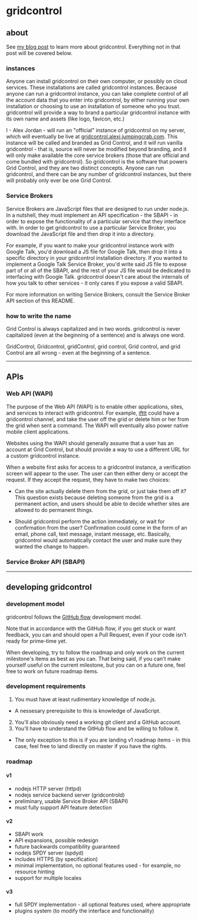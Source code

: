 gridcontrol
===========

## about ##

See [my blog post][1] to learn more about gridcontrol. Everything not in that post will be covered below.

### instances ###

Anyone can install gridcontrol on their own computer, or possibly on cloud services. These installations are called gridcontrol instances. Because anyone can run a gridcontrol instance, you can take complete
control of all the account data that you enter into gridcontrol, by either running your own installation or choosing to use an installation of someone who you trust. gridcontrol will provide a way to brand a particular
gridcontrol instance with its own name and assets (like logo, favicon, etc.)

I - Alex Jordan - will run an "official" instance of gridcontrol on my server, which will eventually be live at [gridcontrol.alexj.jumpingcrab.com][2]. This instance will be called and branded as Grid Control, and it will
run vanilla gridcontrol - that is, source will never be modified beyond branding, and it will only make available the core service brokers (those that are official and come bundled with gridcontrol). So gridcontrol is the
software that powers Grid Control, and they are two distinct concepts. Anyone can run gridcontrol, and there can be any number of gridcontrol instances, but there will probably only ever be one Grid Control.

### Service Brokers ###

Service Brokers are JavaScript files that are designed to run under node.js. In a nutshell, they must implement an API specification - the SBAPI - in order to expose the functionality of a particular service that they
interface with. In order to get gridcontrol to use a particular Service Broker, you download the JavaScript file and then drop it into a directory.

For example, if you want to make your gridcontrol instance work with Google Talk, you'd download a JS file for Google Talk, then drop it into a specific directory in your gridcontrol installation directory. If you wanted
to implement a Google Talk Service Broker, you'd write said JS file to expose part of or all of the SBAPI, and the rest of your JS file would be dedicated to interfacing with Google Talk. gridcontrol doesn't care about the
internals of how you talk to other services - it only cares if you expose a valid SBAPI.

For more information on writing Service Brokers, consult the Service Broker API section of this README.

### how to write the name ###

Grid Control is always capitalized and in two words. gridcontrol is never capitalized (even at the beginning of a sentence) and is always one word.

GridControl, Gridcontrol, gridControl, grid control, Grid control, and grid Control are all wrong - even at the beginning of a sentence.

---

## APIs ##

### Web API (WAPI) ###

The purpose of the Web API (WAPI) is to enable other applications, sites, and services to interact with gridcontrol. For example, [ifttt][4] could have a gridcontrol channel, and take the user off the grid or delete him
or her from the grid when sent a command. The WAPI will eventually also power native mobile client applications.

Websites using the WAPI should generally assume that a user has an account at Grid Control, but should provide a way to use a different URL for a custom gridcontrol instance.

When a website first asks for access to a gridcontrol instance, a verification screen will appear to the user. The user can then either deny or accept the request. If they accept the request, they have to make two choices:

 - Can the site actually delete them from the grid, or just take them off it? This question exists because deleting someone from the grid is a permanent action, and users should be able to decide whether sites are allowed
   to do permanent things.

 - Should gridcontrol perform the action immediately, or wait for confirmation from the user? Confirmation could come in the form of an email, phone call, text message, instant message, etc. Basically, gridcontrol would
   automatically contact the user and make sure they wanted the change to happen.

### Service Broker API (SBAPI) ###



---

## developing gridcontrol ##

### development model ###
gridcontrol follows the [GitHub flow][3] development model.

Note that in accordance with the GitHub flow, if you get stuck or want feedback, you can and should open a Pull Request, even if your code isn't ready for prime-time yet.

When developing, try to follow the roadmap and only work on the current milestone's items as best as you can. That being said, if you can't make yourself useful on the current milestone, but you can on a future one,
feel free to work on future roadmap items.

### development requirements ###

1. You must have at least rudimentary knowledge of node.js.
 - A nessesary prerequisite to this is knowledge of JavaScript.
2. You'll also obviously need a working git client and a GitHub account.
3. You'll have to understand the GitHub flow and be willing to follow it.
 - The only exception to this is if you are landing v1 roadmap items - in this case, feel free to land directly on master if you have the rights.

### roadmap ###

#### v1 ####
- nodejs HTTP server (httpd)
- nodejs service backend server (gridcontrold)
- preliminary, usable Service Broker API (SBAPI)
 - must fully support API feature detection

#### v2 ####
- SBAPI work
 - API expansions, possible redesign
 - future backwards compatibility guaranteed
- nodejs SPDY server (spdyd)
 - includes HTTPS (by specification)
 - minimal implementation, no optional features used - for example, no resource hinting
 - support for multiple locales

#### v3 ####
- full SPDY implementation - all optional features used, where appropriate
- plugins system (to modify the interface and functionality)


[1]: http://ramblingsfromalex.blogspot.com/2012/06/introducing-grid-control.html
[2]: http://gridcontrol.alexj.jumpingcrab.com/
[3]: http://scottchacon.com/2011/08/31/github-flow.html
[4]: http://ifttt.com/
